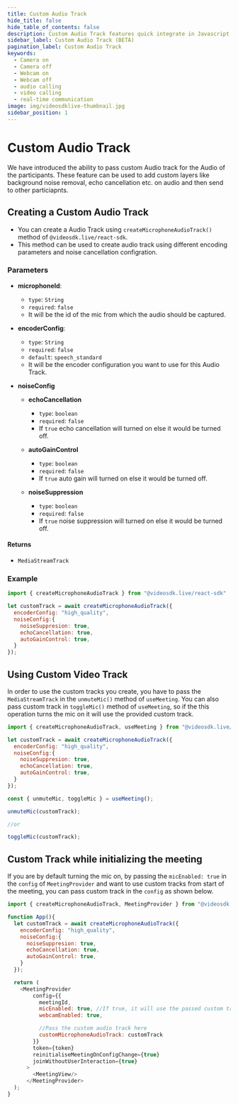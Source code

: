 ```yaml
---
title: Custom Audio Track
hide_title: false
hide_table_of_contents: false
description: Custom Audio Track features quick integrate in Javascript, React JS, Android, IOS, React Native, Flutter with Video SDK to add live video & audio conferencing to your applications.
sidebar_label: Custom Audio Track (BETA)
pagination_label: Custom Audio Track
keywords:
  - Camera on
  - Camera off
  - Webcam on
  - Webcam off
  - audio calling
  - video calling
  - real-time communication
image: img/videosdklive-thumbnail.jpg
sidebar_position: 1
---
```


# Custom Audio Track

We have introduced the ability to pass custom Audio track for the Audio of the participants. These feature can be used to add custom layers like background noise removal, echo cancellation etc. on audio and then send to other particiapnts.

## Creating a Custom Audio Track

- You can create a Audio Track using `createMicrophoneAudioTrack()` method of `@videosdk.live/react-sdk`.
- This method can be used to create audio track using different encoding parameters and noise cancellation configration.

### Parameters

- **microphoneId**:
  - `type`: `String`
  - `required`: `false`
  - It will be the id of the mic from which the audio should be captured. 

- **encoderConfig**:
  - `type`: `String`
  - `required`: `false`
  - `default`: `speech_standard`
  - It will be the encoder configuration you want to use for this Audio Track. 

- **noiseConfig**
  - **echoCancellation**
    - `type`: `boolean`
    - `required`: `false`
    - If `true` echo cancellation will turned on else it would be turned off.

  - **autoGainControl**
    - `type`: `boolean`
    - `required`: `false`
    - If `true` auto gain will turned on else it would be turned off.
  
  - **noiseSuppression**
    - `type`: `boolean`
    - `required`: `false`
    - If `true` noise suppression will turned on else it would be turned off.

#### Returns

- `MediaStreamTrack`

### Example

```javascript
import { createMicrophoneAudioTrack } from "@videosdk.live/react-sdk"

let customTrack = await createMicrophoneAudioTrack({
  encoderConfig: "high_quality",
  noiseConfig:{
    noiseSuppresion: true,
    echoCancellation: true,
    autoGainControl: true,
  }
});
```

## Using Custom Video Track

In order to use the custom tracks you create, you have to pass the `MediaStreamTrack` in the `unmuteMic()` method of `useMeeting`. You can also pass custom track in `toggleMic()` method of `useMeeting`, so if the this operation turns the mic on it will use the provided custom track.

```javascript
import { createMicrophoneAudioTrack, useMeeting } from "@videosdk.live/react-sdk"

let customTrack = await createMicrophoneAudioTrack({
  encoderConfig: "high_quality",
  noiseConfig:{
    noiseSuppresion: true,
    echoCancellation: true,
    autoGainControl: true,
  }
});

const { unmuteMic, toggleMic } = useMeeting();

unmuteMic(customTrack);

//or

toggleMic(customTrack);
```

## Custom Track while initializing the meeting

If you are by default turning the mic on, by passing the `micEnabled: true` in the `config` of `MeetingProvider` and want to use custom tracks from start of the meeting, you can pass custom track in the `config` as shown below.

```javascript
import { createMicrophoneAudioTrack, MeetingProvider } from "@videosdk.live/react-sdk"

function App(){
  let customTrack = await createMicrophoneAudioTrack({
    encoderConfig: "high_quality",
    noiseConfig:{
      noiseSuppresion: true,
      echoCancellation: true,
      autoGainControl: true,
    }
  });

  return (
    <MeetingProvider
        config={{
          meetingId,
          micEnabled: true, //If true, it will use the passed custom track to turn mic on
          webcamEnabled: true,

          //Pass the custom audio track here
          customMicrophoneAudioTrack: customTrack
        }}
        token={token}
        reinitialiseMeetingOnConfigChange={true}
        joinWithoutUserInteraction={true}
      >
        <MeetingView/>
      </MeetingProvider>
  );
}
```